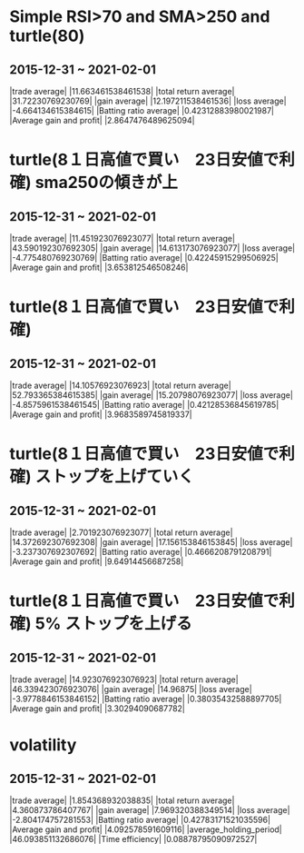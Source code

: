 # Simple RSI>70 and SMA>250 and turtle(80)
## 2015-12-31 ~ 2021-02-01
|trade average| |11.663461538461538|
|total return average| |31.72230769230769|
|gain average| |12.197211538461536|
|loss average| |-4.664134615384615|
|Batting ratio average| |0.42312883980021987|
|Average gain and profit| |2.8647476489625094|

# turtle(8１日高値で買い　23日安値で利確) sma250の傾きが上
## 2015-12-31 ~ 2021-02-01
|trade average| |11.451923076923077|
|total return average| |43.590192307692305|
|gain average| |14.613173076923077|
|loss average| |-4.775480769230769|
|Batting ratio average| |0.42245915299506925|
|Average gain and profit| |3.653812546508246|


# turtle(8１日高値で買い　23日安値で利確) 
## 2015-12-31 ~ 2021-02-01
|trade average| |14.10576923076923|
|total return average| |52.793365384615385|
|gain average| |15.20798076923077|
|loss average| |-4.8575961538461545|
|Batting ratio average| |0.42128536845619785|
|Average gain and profit| |3.9683589745819337|


 # turtle(8１日高値で買い　23日安値で利確) ストップを上げていく
## 2015-12-31 ~ 2021-02-01
|trade average| |2.701923076923077|
|total return average| |14.372692307692308|
|gain average| |17.156153846153845|
|loss average| |-3.237307692307692|
|Batting ratio average| |0.4666208791208791|
|Average gain and profit| |9.64914456687258|
 # turtle(8１日高値で買い　23日安値で利確) 5% ストップを上げる
## 2015-12-31 ~ 2021-02-01
|trade average| |14.923076923076923|
|total return average| |46.339423076923076|
|gain average| |14.96875|
|loss average| |-3.9778846153846152|
|Batting ratio average| |0.38035432588897705|
|Average gain and profit| |3.30294090687782|

# volatility
## 2015-12-31 ~ 2021-02-01
|trade average| |1.854368932038835|
|total return average| |4.360873786407767|
|gain average| |7.969320388349514|
|loss average| |-2.804174757281553|
|Batting ratio average| |0.42783171521035596|
|Average gain and profit| |4.092578591609116|
|average_holding_period| |46.093851132686076|
|Time efficiency| |0.08878795090972527|
